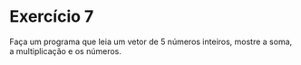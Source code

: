 # Exercício 7

Faça um programa que leia um vetor de 5 números inteiros, mostre a soma, a multiplicação e os números.
